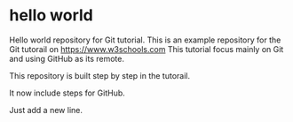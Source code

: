 # hello world
Hello world repository for Git tutorial.
This is an example repository for the Git tutorail on https://www.w3schools.com
This tutorial focus mainly on Git and using GitHub as its remote.

This repository is built step by step in the tutorail.

It now include steps for GitHub.

Just add a new line.